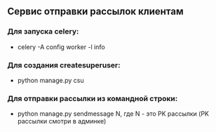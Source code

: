 ## Сервис отправки рассылок клиентам

### Для запуска celery:
- celery -A config worker -l info  


### Для создания createsuperuser:
- python manage.py csu

### Для отправки рассылки из командной строки:
- python manage.py sendmessage N, где N - это PK рассылки (PK рассылки смотри в админке)